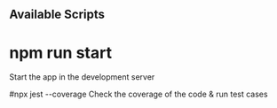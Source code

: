 ## Available Scripts

# npm run start
Start the app in the development server

#npx jest --coverage
Check the coverage of the code & run test cases


